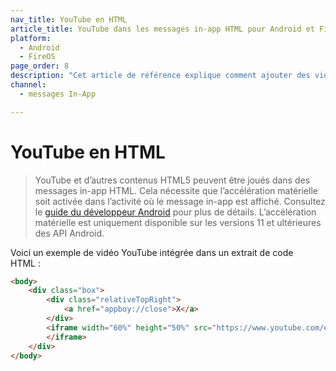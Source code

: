 ```yaml
---
nav_title: YouTube en HTML
article_title: YouTube dans les messages in-app HTML pour Android et FireOS
platform: 
  - Android
  - FireOS
page_order: 8
description: "Cet article de référence explique comment ajouter des vidéos YouTube à des messages in-app HTML pour votre application Android ou FireOS."
channel:
  - messages In-App

---
```


# YouTube en HTML

> YouTube et d’autres contenus HTML5 peuvent être joués dans des messages in-app HTML. Cela nécessite que l’accélération matérielle soit activée dans l’activité où le message in-app est affiché. Consultez le [guide du développeur Android][84] pour plus de détails. L’accélération matérielle est uniquement disponible sur les versions 11 et ultérieures des API Android.

Voici un exemple de vidéo YouTube intégrée dans un extrait de code HTML :

```html
<body>
    <div class="box">
        <div class="relativeTopRight">
            <a href="appboy://close">X</a>
        </div>
        <iframe width="60%" height="50%" src="https://www.youtube.com/embed/_x45EB3BWqI">
        </iframe>
    </div>
</body>
```

[84]: https://developer.android.com/guide/topics/graphics/hardware-accel.html#controlling
